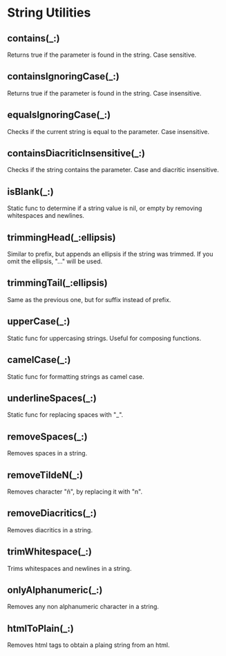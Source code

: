 #  String Utilities

## contains(_:)

Returns true if the parameter is found in the string. Case sensitive.

## containsIgnoringCase(_:)

Returns true if the parameter is found in the string. Case insensitive.

## equalsIgnoringCase(_:)

Checks if the current string is equal to the parameter. Case insensitive.

## containsDiacriticInsensitive(_:)

Checks if the string contains the parameter. Case and diacritic insensitive.

## isBlank(_:)

Static func to determine if a string value is nil, or empty by removing whitespaces and newlines.

## trimmingHead(_:ellipsis) 

Similar to prefix, but appends an ellipsis if the string was trimmed. If you omit the ellipsis, "…" will be used.

## trimmingTail(_:ellipsis) 

Same as the previous one, but for suffix instead of prefix.

## upperCase(_:)

Static func for uppercasing strings. Useful for composing functions.

## camelCase(_:)

Static func for formatting strings as camel case.

## underlineSpaces(_:)

Static func for replacing spaces with "_".

## removeSpaces(_:)

Removes spaces in a string.

## removeTildeN(_:)

Removes character "ñ", by replacing it with "n".

## removeDiacritics(_:)

Removes diacritics in a string.

## trimWhitespace(_:)

Trims whitespaces and newlines in a string.

## onlyAlphanumeric(_:)

Removes any non alphanumeric character in a string.

## htmlToPlain(_:)

Removes html tags to obtain a plaing string from an html.
